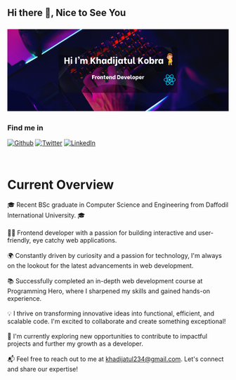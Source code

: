 ## Hi there 👋, Nice to See You<br><br>![I'm a Frontend Developer](Profile.png)<br>
<h3>Find me in</h3>
<p><a href="https://github.com/Khadija12319" target="_blank"><img alt="Github" src="https://img.shields.io/badge/GitHub-%2312100E.svg?&style=for-the-badge&logo=Github&logoColor=white" /></a> <a href="https://x.com/Khadija83176320" target="_blank"><img alt="Twitter" src="https://img.shields.io/badge/twitter-%231DA1F2.svg?&style=for-the-badge&logo=twitter&logoColor=white" /></a> <a href="https://www.linkedin.com/in/khadijatul-kobra5/" target="_blank"><img alt="LinkedIn" src="https://img.shields.io/badge/linkedin-%230077B5.svg?&style=for-the-badge&logo=linkedin&logoColor=white" /></a>
</p>

<br>

# Current Overview
🎓 Recent BSc graduate in Computer Science and Engineering from Daffodil International University. 🎓<br><br>👩‍💻 Frontend developer with a passion for building interactive and user-friendly, eye catchy web applications.<br><br>🌍 Constantly driven by curiosity and a passion for technology, I'm always on the lookout for the latest advancements in web development.<br><br>📚 Successfully completed an in-depth web development course at Programming Hero, where I sharpened my skills and gained hands-on experience. <br><br>💡 I thrive on transforming innovative ideas into functional, efficient, and scalable code. I'm excited to collaborate and create something exceptional!<br><br>🌱 I'm currently exploring new opportunities to contribute to impactful projects and further my growth as a developer.<br><br>📬 Feel free to reach out to me at khadijatul234@gmail.com. Let's connect and share our expertise!

